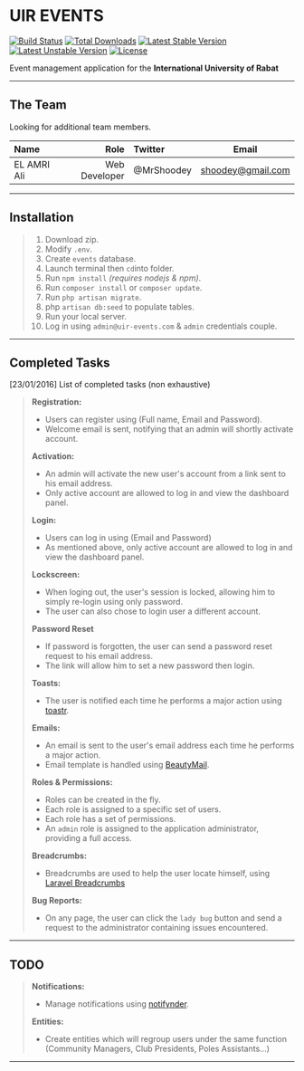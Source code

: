 UIR **EVENTS**
===================

[![Build Status](https://travis-ci.org/laravel/framework.svg)](https://travis-ci.org/laravel/framework)
[![Total Downloads](https://poser.pugx.org/laravel/framework/d/total.svg)](https://packagist.org/packages/laravel/framework)
[![Latest Stable Version](https://poser.pugx.org/laravel/framework/v/stable.svg)](https://packagist.org/packages/laravel/framework)
[![Latest Unstable Version](https://poser.pugx.org/laravel/framework/v/unstable.svg)](https://packagist.org/packages/laravel/framework)
[![License](https://poser.pugx.org/laravel/framework/license.svg)](https://packagist.org/packages/laravel/framework)


Event management application for the **International University of Rabat**

---------------

The Team
-----------

Looking for additional team members.

| Name     | Role  | Twitter| Email |
| :------- | ----: | :----  | :---: |
| EL AMRI Ali | Web Developer | @MrShoodey | shoodey@gmail.com |


-------------------

Installation
-------------

> 1.  Download zip.
> 2.  Modify `.env`.
> 3.  Create  `events` database.
> 4.  Launch terminal then `cd`into folder.
> 5.  Run `npm install` *(requires nodejs & npm)*.
> 6.  Run `composer install` or `composer update`.
> 7.  Run `php artisan migrate`.
> 8.  php `artisan db:seed` to populate tables.
> 9.  Run your local server.
> 10.  Log in using `admin@uir-events.com` & `admin` credentials couple.

----------------------------

Completed Tasks
--------------------

[23/01/2016] List of completed tasks (non exhaustive)

> **Registration:**
> 
> * Users can register using (Full name, Email and Password).
> * Welcome email is sent, notifying that an admin will shortly activate account.
> 
> **Activation:**
> 
> * An admin will activate the new user's account from a link sent to his email address.
> * Only active account are allowed to log in and view the dashboard panel.
> 
> **Login:**
> 
> * Users can log in using (Email and Password)
> * As mentioned above, only active account are allowed to log in and view the dashboard panel.
>
> **Lockscreen:**
> 
> * When loging out, the user's session is locked, allowing him to simply re-login using only password.
> * The user can also chose to login user a different account.
>
> **Password Reset**
>
> * If password is forgotten, the user can send a password reset request to his email address.
> * The link will allow him to set a new password then login.
> 
> **Toasts:**
> 
> * The user is notified each time he performs a major action using [toastr](https://github.com/CodeSeven/toastr).
> 
> **Emails:**
>
> * An email is sent to the user's email address each time he performs a major action.
> * Email template is handled using [BeautyMail](https://github.com/Snowfire/Beautymail).
> 
> **Roles & Permissions:**
> 
> * Roles can be created in the fly.
> * Each role is assigned to a specific set of users.
> * Each role has a set of permissions.
> * An `admin` role is assigned to the application administrator, providing a full access.
> 
> **Breadcrumbs:**
> 
> * Breadcrumbs are used to help the user locate himself, using [Laravel Breadcrumbs](https://github.com/davejamesmiller/laravel-breadcrumbs)
> 
> **Bug Reports:**
> 
> * On any page, the user can click the `lady bug` button and send a request to the administrator containing issues encountered.

----------

TODO
-------


> **Notifications:**
>
> * Manage notifications using [notifynder](https://github.com/fenos/Notifynder).
>
> **Entities:**
>
> * Create entities which will regroup users under the same function (Community Managers, Club Presidents, Poles Assistants...)

-----------